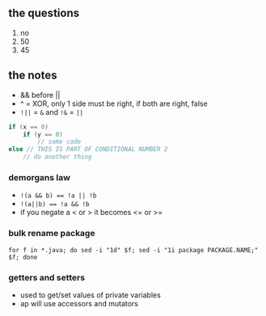 ## the questions
1. no 
2. 50
3. 45

## the notes
- && before || 
- ^ = XOR, only 1 side must be right, if both are right, false
- `!||` = `&` and `!&` = `||`

```java
if (x == 0)
    if (y == 0)
        // some code
else // THIS IS PART OF CONDITIONAL NUMBER 2
    // do another thing
```

### demorgans law
- `!(a && b) == !a || !b`
- `!(a||b) == !a && !b`
- if you negate a < or > it becomes <= or >=


### bulk rename package
`for f in *.java; do sed -i "1d" $f; sed -i "1i package PACKAGE.NAME;" $f; done`

### getters and setters 
- used to get/set values of private variables
- ap will use accessors and mutators
